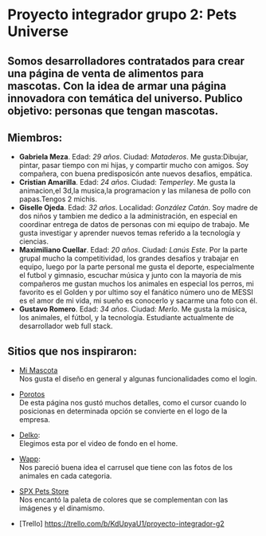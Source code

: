# Proyecto integrador grupo 2: Pets Universe

## Somos desarrolladores contratados para crear una página de venta de alimentos para mascotas. Con la idea de armar una página innovadora con temática del universo. Publico objetivo: personas que tengan mascotas. 

## Miembros:

* **Gabriela Meza**. Edad: *29 años*. Ciudad: *Mataderos*. Me gusta:Dibujar, pintar, pasar tiempo con mi hijas, y compartir mucho con amigos. Soy compañera, con buena predisposicón ante nuevos desafios, empática.
* **Cristian Amarilla**. Edad: *24 años*. Ciudad: *Temperley*. Me gusta la animacion,el 3d,la musica,la programacion y las milanesa de pollo con papas.Tengos 2 michis.
* **Giselle Ojeda**. Edad: *32 años*. Localidad: *González Catán*. Soy madre de dos niños y tambien me dedico a la administración, en especial en coordinar entrega de datos de personas con mi equipo de trabajo. Me gusta investigar y aprender nuevos temas referido a la tecnología y ciencias.
* **Maximiliano Cuellar**. Edad: *20 años*. Ciudad: *Lanús Este*. Por la parte grupal mucho la competitividad, los grandes desafíos y trabajar en equipo, luego por la parte personal me gusta el deporte, especialmente el futbol y gimnasio, escuchar música y junto con la mayoría de mis compañeros me gustan muchos los animales en especial los perros, mi favorito es el Golden y por ultimo soy el fanático número uno de MESSI es el amor de mi vida, mi sueño es conocerlo y sacarme una foto con él.  
* **Gustavo Romero**. Edad: *34 años*. Ciudad: *Merlo*. Me gusta la música, los animales, el fútbol, y la tecnología. Estudiante actualmente de desarrollador web full stack.  

## Sitios que nos inspiraron:

* [Mi Mascota](https://ar.miscota.com/)  
Nos gusta el diseño en general y algunas funcionalidades como el login.

* [Porotos](https://porotos.com.ar/)  
De esta página nos gustó muchos detalles, como el cursor cuando lo posicionas en determinada opción se convierte en el logo de la empresa.

* [Delko](https://delkoalimentos.com.ar/home):  
Elegimos esta por el video de fondo en el home.

* [Wapp](https://www.somoswapp.com.ar/):  
Nos pareció buena idea el carrusel que tiene con las fotos de los animales en cada categoria.  

* [SPX Pets Store](https://spxpetstore.com/collections/pet-beds-mat)  
Nos encantó la paleta de colores que se complementan con las imágenes y el dinamismo.

* [Trello] https://trello.com/b/KdUpyaU1/proyecto-integrador-g2